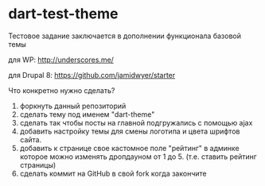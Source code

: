 # dart-test-theme

Тестовое задание заключается в дополнении функционала базовой темы

для WP: http://underscores.me/

для Drupal 8: https://github.com/jamidwyer/starter

Что конкретно нужно сделать?

1. форкнуть данный репозиторий 
2. сделать тему под именем "dart-theme"
3. сделать так чтобы посты на главной подгружались с помощью ajax
4. добавить настройку темы для смены логотипа и цвета шрифтов сайта.
5. добавить к странице свое кастомное поле "рейтинг" в админке которое можно изменять дропдауном от 1 до 5. (т.е. ставить рейтинг страницы) 
6. сделать коммит на GitHub в свой fork когда закончите

